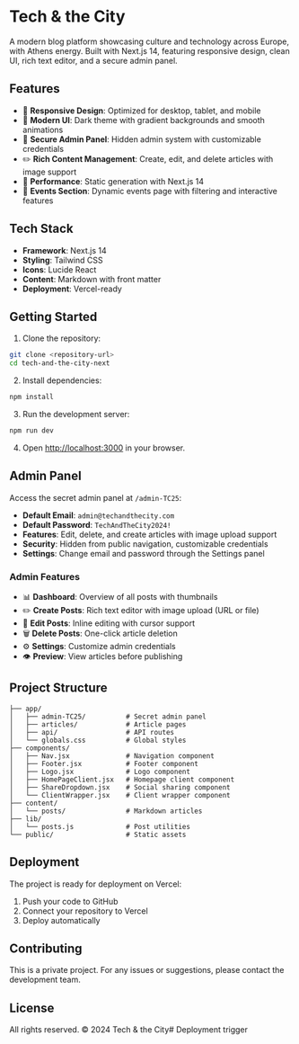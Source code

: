 # Tech & the City

A modern blog platform showcasing culture and technology across Europe, with Athens energy. Built with Next.js 14, featuring responsive design, clean UI, rich text editor, and a secure admin panel.

## Features

- 📱 **Responsive Design**: Optimized for desktop, tablet, and mobile
- 🎨 **Modern UI**: Dark theme with gradient backgrounds and smooth animations
- 🔐 **Secure Admin Panel**: Hidden admin system with customizable credentials
- ✏️ **Rich Content Management**: Create, edit, and delete articles with image support
- 🚀 **Performance**: Static generation with Next.js 14
- 🎯 **Events Section**: Dynamic events page with filtering and interactive features

## Tech Stack

- **Framework**: Next.js 14
- **Styling**: Tailwind CSS
- **Icons**: Lucide React
- **Content**: Markdown with front matter
- **Deployment**: Vercel-ready

## Getting Started

1. Clone the repository:
```bash
git clone <repository-url>
cd tech-and-the-city-next
```

2. Install dependencies:
```bash
npm install
```

3. Run the development server:
```bash
npm run dev
```

4. Open [http://localhost:3000](http://localhost:3000) in your browser.

## Admin Panel

Access the secret admin panel at `/admin-TC25`:

- **Default Email**: `admin@techandthecity.com`
- **Default Password**: `TechAndTheCity2024!`
- **Features**: Edit, delete, and create articles with image upload support
- **Security**: Hidden from public navigation, customizable credentials
- **Settings**: Change email and password through the Settings panel

### Admin Features

- 📊 **Dashboard**: Overview of all posts with thumbnails
- ✏️ **Create Posts**: Rich text editor with image upload (URL or file)
- 🔧 **Edit Posts**: Inline editing with cursor support
- 🗑️ **Delete Posts**: One-click article deletion
- ⚙️ **Settings**: Customize admin credentials
- 👁️ **Preview**: View articles before publishing

## Project Structure

```
├── app/
│   ├── admin-TC25/          # Secret admin panel
│   ├── articles/            # Article pages
│   ├── api/                 # API routes
│   └── globals.css          # Global styles
├── components/
│   ├── Nav.jsx              # Navigation component
│   ├── Footer.jsx           # Footer component
│   ├── Logo.jsx             # Logo component
│   ├── HomePageClient.jsx   # Homepage client component
│   ├── ShareDropdown.jsx    # Social sharing component
│   └── ClientWrapper.jsx    # Client wrapper component
├── content/
│   └── posts/               # Markdown articles
├── lib/
│   └── posts.js             # Post utilities
└── public/                  # Static assets
```

## Deployment

The project is ready for deployment on Vercel:

1. Push your code to GitHub
2. Connect your repository to Vercel
3. Deploy automatically

## Contributing

This is a private project. For any issues or suggestions, please contact the development team.

## License

All rights reserved. © 2024 Tech & the City#   D e p l o y m e n t   t r i g g e r  
 
